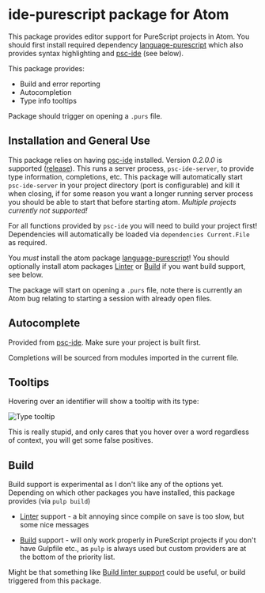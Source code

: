 # ide-purescript package for Atom

This package provides editor support for PureScript projects in Atom. You should
first install required dependency [language-purescript](https://atom.io/packages/language-purescript)
which also provides syntax highlighting and [psc-ide](https://github.com/kRITZCREEK/psc-ide) (see below).

This package provides:
  * Build and error reporting
  * Autocompletion
  * Type info tooltips

Package should trigger on opening a `.purs` file.

## Installation and General Use

This package relies on having [psc-ide](https://github.com/kRITZCREEK/psc-ide) installed.
Version *0.2.0.0* is supported ([release](https://github.com/kRITZCREEK/psc-ide/releases/tag/0.2.0.0)).
This runs a server process, `psc-ide-server`, to provide type information, completions,
etc. This package will automatically start `psc-ide-server` in your project
directory (port is configurable) and kill it when closing, if for some reason
you want a longer running server process you should be able to start that before
starting atom. *Multiple projects currently not supported!*

For all functions provided by `psc-ide` you will need to build your project first!
Dependencies will automatically be loaded via `dependencies Current.File` as
required.

You *must* install the atom package [language-purescript](https://atom.io/packages/language-purescript)!
You should optionally install atom packages [Linter](https://github.com/AtomLinter/Linter)
or [Build](https://atom.io/packages/build) if you want build support, see below.

The package will start on opening a `.purs` file, note there is currently an Atom bug
relating to starting a session with already open files.

## Autocomplete

Provided from [psc-ide](https://github.com/kRITZCREEK/psc-ide). Make sure
your project is built first.

Completions will be sourced from modules imported in the current file.

## Tooltips

Hovering over an identifier will show a tooltip with its type:

![Type tooltip](http://nwolverson.github.io/atom-ide-purescript/assets/type-tooltip.png)

This is really stupid, and only cares that you hover over a word regardless of context, you will get some false positives.

## Build

Build support is experimental as I don't like any of the options yet. Depending on
which other packages you have installed, this package provides (via `pulp build`)

  * [Linter](https://github.com/AtomLinter/Linter) support - a bit annoying since
  compile on save is too slow, but some nice messages

  * [Build](https://atom.io/packages/build) support - will only work properly in
  PureScript projects if you don't have Gulpfile etc., as `pulp` is always used
  but custom providers are at the bottom of the priority list.

Might be that something like [Build linter support](https://github.com/noseglid/atom-build/pull/117) could
be useful, or build triggered from this package.
